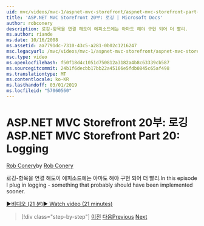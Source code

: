 ```yaml
---
uid: mvc/videos/mvc-1/aspnet-mvc-storefront/aspnet-mvc-storefront-part-20-logging
title: 'ASP.NET MVC Storefront 20부: 로깅 | Microsoft Docs'
author: robconery
description: 로깅-항목을 연결 해도이 에피소드에는 아마도 해야 구현 되어 더 빨리.
ms.author: riande
ms.date: 10/16/2008
ms.assetid: aa7791dc-7310-43c5-a281-0b02c1216247
msc.legacyurl: /mvc/videos/mvc-1/aspnet-mvc-storefront/aspnet-mvc-storefront-part-20-logging
msc.type: video
ms.openlocfilehash: f50f18d4c1051d750812a3182a4b8c63339cb587
ms.sourcegitcommit: 24b1f6decbb17bb22a45166e5fdb0845c65af498
ms.translationtype: MT
ms.contentlocale: ko-KR
ms.lasthandoff: 03/01/2019
ms.locfileid: "57060560"
---
```

<a name="aspnet-mvc-storefront-part-20-logging"></a><span data-ttu-id="e3803-103">ASP.NET MVC Storefront 20부: 로깅</span><span class="sxs-lookup"><span data-stu-id="e3803-103">ASP.NET MVC Storefront Part 20: Logging</span></span>
====================
<span data-ttu-id="e3803-104">[Rob Conery](https://github.com/robconery)</span><span class="sxs-lookup"><span data-stu-id="e3803-104">by [Rob Conery](https://github.com/robconery)</span></span>

<span data-ttu-id="e3803-105">로깅-항목을 연결 해도이 에피소드에는 아마도 해야 구현 되어 더 빨리.</span><span class="sxs-lookup"><span data-stu-id="e3803-105">In this episode I plug in logging - something that probably should have been implemented sooner.</span></span>

[<span data-ttu-id="e3803-106">&#9654;비디오 (21 분)</span><span class="sxs-lookup"><span data-stu-id="e3803-106">&#9654; Watch video (21 minutes)</span></span>](https://channel9.msdn.com/Blogs/ASP-NET-Site-Videos/aspnet-mvc-storefront-part-20-logging)

> [!div class="step-by-step"]
> <span data-ttu-id="e3803-107">[이전](aspnet-mvc-storefront-part-19a-windows-workflow-followup.md)
> [다음](aspnet-mvc-storefront-part-21-order-manager-and-personalization.md)</span><span class="sxs-lookup"><span data-stu-id="e3803-107">[Previous](aspnet-mvc-storefront-part-19a-windows-workflow-followup.md)
[Next](aspnet-mvc-storefront-part-21-order-manager-and-personalization.md)</span></span>
